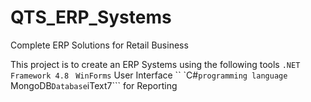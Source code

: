 # QTS_ERP_Systems
Complete ERP Solutions for Retail Business

This project is to create an ERP Systems using the following tools 
```.NET Framework 4.8```
``` WinForms``` User Interface
`` `C#``` programming language 
```MongoDB``` Database
```iText7``` for Reporting
